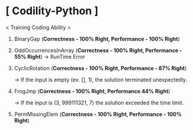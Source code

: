 # [ Codility-Python ]


< Training Coding Ability >

1. BinaryGap (**Correctness - 100% Right, Performance - 100% Right**)

2. OddOccurrencesInArray (**Correctness - 100% Right, Perfermance - 55% Right**) -> RunTime Error

3. CyclicRotation (**Correctness - 100% Right, Performance - 87% Right**) 

    -> If the input is empty (ex. [], 1), the solution terminated unexpectedly.

4. FrogJmp (**Correctness - 100% Right, Performance 44% Right**) 

    -> If the input is (3, 999111321, 7) the solution exceeded the time limit.
    
5. PermMissingElem (**Correctness - 100% Right, Performance - 100% Right**)

